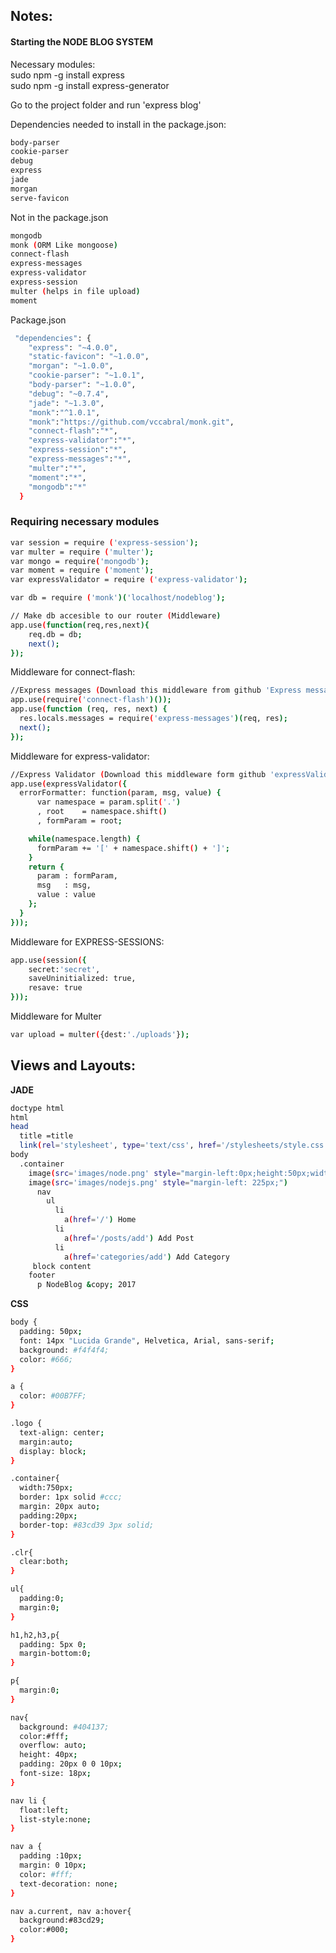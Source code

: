 ## Notes:  
#### Starting the NODE BLOG SYSTEM  

Necessary modules:  
sudo npm -g install express  
sudo npm -g install express-generator  

Go to the project folder and run 'express blog'  

Dependencies needed to install in the package.json:  
```bash
body-parser  
cookie-parser  
debug  
express  
jade  
morgan  
serve-favicon  
```
Not in the package.json  
```bash
mongodb  
monk (ORM Like mongoose)  
connect-flash  
express-messages  
express-validator  
express-session  
multer (helps in file upload)  
moment  
```
Package.json
```bash
 "dependencies": {
    "express": "~4.0.0",
    "static-favicon": "~1.0.0",
    "morgan": "~1.0.0",
    "cookie-parser": "~1.0.1",
    "body-parser": "~1.0.0",
    "debug": "~0.7.4",
    "jade": "~1.3.0",
    "monk":"^1.0.1",
    "monk":"https://github.com/vccabral/monk.git",
    "connect-flash":"*",
    "express-validator":"*",
    "express-session":"*",
    "express-messages":"*",
    "multer":"*",
    "moment":"*",
    "mongodb":"*"
  }
  ```  

### Requiring necessary modules
```bash
var session = require ('express-session');
var multer = require ('multer');
var mongo = require('mongodb');
var moment = require ('moment');
var expressValidator = require ('express-validator');

var db = require ('monk')('localhost/nodeblog');

// Make db accesible to our router (Middleware)
app.use(function(req,res,next){
	req.db = db;
	next();
});
```

Middleware for connect-flash:  
```bash
//Express messages (Download this middleware from github 'Express messages')
app.use(require('connect-flash')());
app.use(function (req, res, next) {
  res.locals.messages = require('express-messages')(req, res);
  next();
});
```
Middleware for express-validator:  
```bash
//Express Validator (Download this middleware form github 'expressValidator middleware')
app.use(expressValidator({
  errorFormatter: function(param, msg, value) {
      var namespace = param.split('.')
      , root    = namespace.shift()
      , formParam = root;

    while(namespace.length) {
      formParam += '[' + namespace.shift() + ']';
    }
    return {
      param : formParam,
      msg   : msg,
      value : value
    };
  }
}));
```
Middleware for EXPRESS-SESSIONS:
```bash
app.use(session({  
	secret:'secret',  
	saveUninitialized: true,  
	resave: true  
}));
```
Middleware for Multer
```bash
var upload = multer({dest:'./uploads'});  
```
  


## Views and Layouts:
**JADE**  
  ```bash
doctype html
html
  head
    title =title
    link(rel='stylesheet', type='text/css', href='/stylesheets/style.css')
  body
    .container
      image(src='images/node.png' style="margin-left:0px;height:50px;width:50px;")
      image(src='images/nodejs.png' style="margin-left: 225px;")
        nav
          ul
            li
              a(href='/') Home
            li
              a(href='/posts/add') Add Post
            li
              a(href='categories/add') Add Category
       block content
      footer
        p NodeBlog &copy; 2017
  ```  
**CSS**  
```bash
body {
  padding: 50px;
  font: 14px "Lucida Grande", Helvetica, Arial, sans-serif;
  background: #f4f4f4;
  color: #666;
}

a {
  color: #00B7FF;
}

.logo {
  text-align: center;
  margin:auto;
  display: block;
}

.container{
  width:750px;
  border: 1px solid #ccc;
  margin: 20px auto;
  padding:20px;
  border-top: #83cd39 3px solid;
}

.clr{
  clear:both;
}

ul{
  padding:0;
  margin:0;
}

h1,h2,h3,p{
  padding: 5px 0;
  margin-bottom:0;
}

p{
  margin:0;
}

nav{
  background: #404137;
  color:#fff;
  overflow: auto;
  height: 40px;
  padding: 20px 0 0 10px;
  font-size: 18px;
}

nav li {
  float:left;
  list-style:none;
}

nav a {
  padding :10px;
  margin: 0 10px;
  color: #fff;
  text-decoration: none;
}

nav a.current, nav a:hover{
  background:#83cd29;
  color:#000;
}
```  